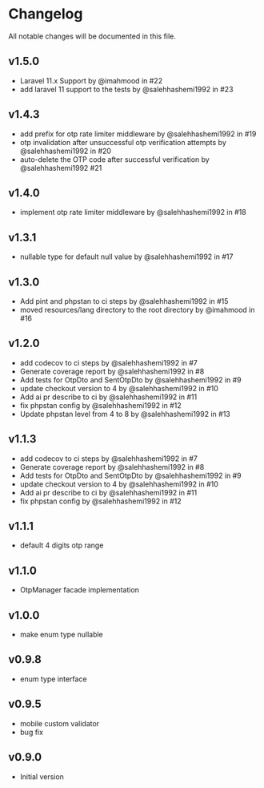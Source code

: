 # Changelog

All notable changes will be documented in this file.

## v1.5.0
- Laravel 11.x Support by @imahmood in #22
- add laravel 11 support to the tests by @salehhashemi1992 in #23

## v1.4.3
- add prefix for otp rate limiter middleware by @salehhashemi1992 in #19
- otp invalidation after unsuccessful otp verification attempts by @salehhashemi1992 in #20
- auto-delete the OTP code after successful verification by @salehhashemi1992 #21

## v1.4.0
- implement otp rate limiter middleware by @salehhashemi1992 in #18

## v1.3.1
- nullable type for default null value by @salehhashemi1992 in #17

## v1.3.0
- Add pint and phpstan to ci steps by @salehhashemi1992 in #15
- moved resources/lang directory to the root directory by @imahmood in #16

## v1.2.0
- add codecov to ci steps by @salehhashemi1992 in #7
- Generate coverage report by @salehhashemi1992 in #8
- Add tests for OtpDto and SentOtpDto by @salehhashemi1992 in #9
- update checkout version to 4 by @salehhashemi1992 in #10
- Add ai pr describe to ci by @salehhashemi1992 in #11
- fix phpstan config by @salehhashemi1992 in #12
- Update phpstan level from 4 to 8 by @salehhashemi1992 in #13

## v1.1.3
- add codecov to ci steps by @salehhashemi1992 in #7
- Generate coverage report by @salehhashemi1992 in #8
- Add tests for OtpDto and SentOtpDto by @salehhashemi1992 in #9
- update checkout version to 4 by @salehhashemi1992 in #10
- Add ai pr describe to ci by @salehhashemi1992 in #11
- fix phpstan config by @salehhashemi1992 in #12

## v1.1.1
- default 4 digits otp range

## v1.1.0
- OtpManager facade implementation

## v1.0.0
- make enum type nullable

## v0.9.8
- enum type interface

## v0.9.5
- mobile custom validator
- bug fix

## v0.9.0
- Initial version
